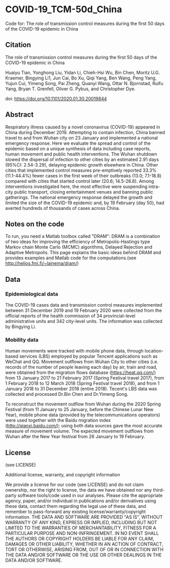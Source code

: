 # COVID-19_TCM-50d_China

Code for: The role  of transmission control measures during the first 50 days of the COVID-19 epidemic in China

## Citation

The role  of transmission control measures during the first 50 days of the COVID-19 epidemic in China

Huaiyu Tian, Yonghong Liu, Yidan Li, Chieh-Hsi Wu, Bin Chen, Moritz U.G. Kraemer, Bingying Li1, Jun Cai, Bo Xu, Qiqi Yang, Ben Wang, Peng Yang, Yujun Cui, Yimeng Song, Pai Zheng, Quanyi Wang, Ottar N. Bjornstad, Ruifu Yang, Bryan T. Grenfell, Oliver G. Pybus, and Christopher Dye.

doi: https://doi.org/10.1101/2020.01.30.20019844

## Abstract

Respiratory illness caused by a novel coronavirus (COVID-19) appeared in China during December 2019. Attempting to contain infection, China banned travel to and from Wuhan city on 23 January and implemented a national emergency response. Here we evaluate the spread and control of the epidemic based on a unique synthesis of data including case reports, human movement and public health interventions. The Wuhan shutdown slowed the dispersal of infection to other cities by an estimated 2.91 days (95%CI: 2.54-3.29), delaying epidemic growth elsewhere in China. Other cities that implemented control measures pre-emptively reported 33.3% (11.1-44.4%) fewer cases in the first week of their outbreaks (13.0; 7.1-18.8) compared with cities that started control later (20.6; 14.5-26.8). Among interventions investigated here, the most effective were suspending intra-city public transport, closing entertainment venues and banning public gatherings. The national emergency response delayed the growth and limited the size of the COVID-19 epidemic and, by 19 February (day 50), had averted hundreds of thousands of cases across China.

## Notes on the code

To run, you need a Matlab toolbox called "DRAM": 
DRAM is a combination of two ideas for improving the efficiency of Metropolis-Hastings type Markov chain Monte Carlo (MCMC) algorithms, Delayed Rejection and Adaptive Metropolis. This page explains the basic ideas behind DRAM and provides examples and Matlab code for the computations.(see http://helios.fmi.fi/~lainema/dram/)

## Data

### Epidemiological data

The COVID-19 cases data and transmission control measures implemented between 31 December 2019 and 19 February 2020 were collected from the official reports of the health commission of 34 provincial-level administrative units and 342 city-level units. The information was collected by Bingying Li.

### Mobility data

Human movements were tracked with mobile phone data, through location-based services (LBS) employed by popular Tencent applications such as WeChat and QQ. Movement outflows from Wuhan City to other cities (i.e. records of the number of people leaving each day) by air, train and road, were obtained from the migration flows database (https://heat.qq.com/) from 13 January 2017 to 21 February 2017 (Spring Festival travel 2017), from 1 February 2018 to 12 March 2018 (Spring Festival travel 2018), and from 1 January 2018 to 31 December 2018 (entire 2018). Tecent's LBS data was collected and processed Dr.Bin Chen and Dr.Yimeng Song.

To reconstruct the movement outflow from Wuhan during the 2020 Spring Festival (from 11 January to 25 January, before the Chinese Lunar New Year), mobile phone data (provided by the telecommunications operators) were used together with the Baidu migration index (http://qianxi.baidu.com/); using both data sources gave the most accurate measure of movement volume. The expected movement outflows from Wuhan after the New Year festival from 26 January to 19 February.

## License

(see LICENSE)

Additional license, warranty, and copyright information

We provide a license for our code (see LICENSE) and do not claim ownership, nor the right to license, the data we have obtained nor any third-party software tools/code used in our analyses. Please cite the appropriate agency, paper, and/or individual in publications and/or derivatives using these data, contact them regarding the legal use of these data, and remember to pass-forward any existing license/warranty/copyright information. THE DATA AND SOFTWARE ARE PROVIDED "AS IS", WITHOUT WARRANTY OF ANY KIND, EXPRESS OR IMPLIED, INCLUDING BUT NOT LIMITED TO THE WARRANTIES OF MERCHANTABILITY, FITNESS FOR A PARTICULAR PURPOSE AND NON-INFRINGEMENT. IN NO EVENT SHALL THE AUTHORS OR COPYRIGHT HOLDERS BE LIABLE FOR ANY CLAIM, DAMAGES OR OTHER LIABILITY, WHETHER IN AN ACTION OF CONTRACT, TORT OR OTHERWISE, ARISING FROM, OUT OF OR IN CONNECTION WITH THE DATA AND/OR SOFTWARE OR THE USE OR OTHER DEALINGS IN THE DATA AND/OR SOFTWARE.
